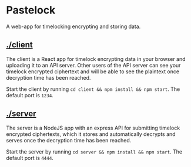 # Pastelock

A web-app for timelocking encrypting and storing data.

## [./client](./client)

The client is a React app for timelock encrypting data in your browser and uploading it to an API server.
Other users of the API server can see your timelock encrypted ciphertext and will be able to see the plaintext once
decryption time has been reached.

Start the client by running `cd client && npm install && npm start`. The default port is `1234`.

## [./server](./server)

The server is a NodeJS app with an express API for submitting timelock encrypted ciphertexts, which it stores and
automatically decrypts and serves once the decryption time has been reached.

Start the server by running `cd server && npm install && npm start`. The default port is `4444`.

